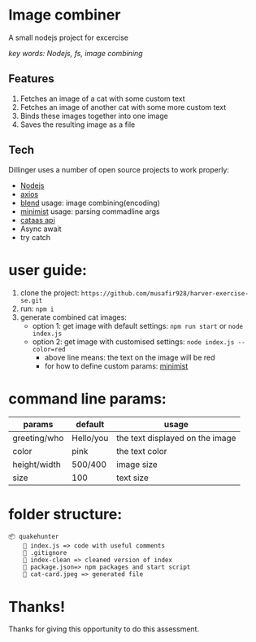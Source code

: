 # Image combiner

A small nodejs project for excercise

_key words: Nodejs, fs, image combining_

## Features

1. Fetches an image of a cat with some custom text
2. Fetches an image of another cat with some more custom text
3. Binds these images together into one image
4. Saves the resulting image as a file

## Tech

Dillinger uses a number of open source projects to work properly:

-   [Nodejs](https://nodejs.org/en/)
-   [axios](https://axios-http.com/docs/intro)
-   [blend](https://www.npmjs.com/package/@mapbox/blend) usage: image combining(encoding)
-   [minimist](https://www.npmjs.com/package/minimist) usage: parsing commadline args
-   [cataas api](https://cataas.com/#/)
-   Async await
-   try catch

# user guide:

1.  clone the project: `https://github.com/musafir928/harver-exercise-se.git`
2.  run: `npm i`
3.  generate combined cat images:
    -   option 1: get image with default settings: `npm run start` or `node index.js`
    -   option 2: get image with customised settings: `node index.js --color=red`
        -   above line means: the text on the image will be red
        -   for how to define custom params: [minimist](https://www.npmjs.com/package/minimist)

# command line params:

| params       | default   | usage                           |
| ------------ | --------- | ------------------------------- |
| greeting/who | Hello/you | the text displayed on the image |
| color        | pink      | the text color                  |
| height/width | 500/400   | image size                      |
| size         | 100       | text size                       |

# folder structure:

```
📦 quakehunter
    📜 index.js => code with useful comments
    📜 .gitignore
    📜 index-clean => cleaned version of index
    📜 package.json=> npm packages and start script
    📜 cat-card.jpeg => generated file
```

# Thanks!

Thanks for giving this opportunity to do this assessment.
